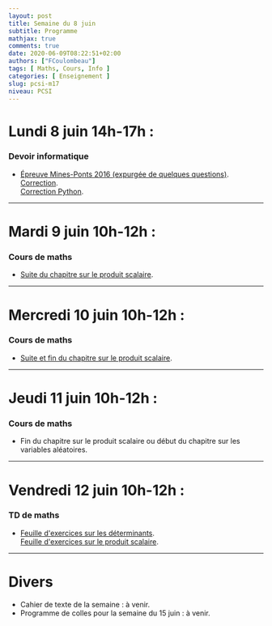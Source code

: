 ```yaml
---
layout: post
title: Semaine du 8 juin
subtitle: Programme
mathjax: true
comments: true
date: 2020-06-09T08:22:51+02:00
authors: ["FCoulombeau"]
tags: [ Maths, Cours, Info ]
categories: [ Enseignement ]
slug: pcsi-m17
niveau: PCSI
---
```


# Lundi 8 juin 14h-17h :
### Devoir informatique
- [Épreuve Mines-Ponts 2016 (expurgée de quelques questions)](https://fcoulombeau.github.io/cours/PCSI-DevInfo-08062020.pdf).  
  [Correction](https://fcoulombeau.github.io/cours/PCSI-DevInfo-08062020co.pdf).  
  [Correction Python](https://fcoulombeau.github.io/cours/PCSI-DevInfo-08062020co.py).

---

# Mardi 9 juin 10h-12h :
### Cours de maths
- [Suite du chapitre sur le produit scalaire](https://fcoulombeau.github.io/cours/PCSI-Cours-09062020.pdf).

---

# Mercredi 10 juin 10h-12h : 
### Cours de maths

- [Suite et fin du chapitre sur le produit scalaire](https://fcoulombeau.github.io/cours/PCSI-Cours-10062020.pdf).

---

# Jeudi 11 juin 10h-12h : 
### Cours de maths

- Fin du chapitre sur le produit scalaire ou début du chapitre sur les variables aléatoires.

---

# Vendredi 12 juin 10h-12h : 
### TD de maths

- [Feuille d'exercices sur les déterminants](https://fcoulombeau.github.io/cours/PCSI-Exo-28052020.pdf).  
  [Feuille d'exercices sur le produit scalaire](https://fcoulombeau.github.io/cours/PCSI-Exo-05062020.pdf).

---

# Divers

- Cahier de texte de la semaine : à venir.
- Programme de colles pour la semaine du 15 juin : à venir.